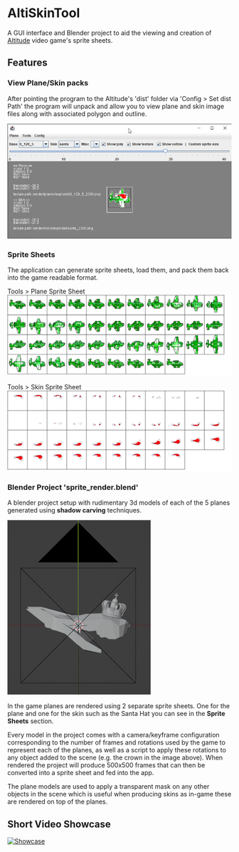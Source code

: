 # AltiSkinTool

A GUI interface and Blender project to aid the viewing and creation of [Altitude](https://store.steampowered.com/app/41300/Altitude/) video game's sprite sheets.

## Features

### View Plane/Skin packs

After pointing the program to the Altitude's 'dist' folder via 'Config > Set dist Path' the program will unpack and allow you to view plane and skin image files along with associated polygon and outline.

!["AltiSkinTool Main View"](./docs/main_view.png)

### Sprite Sheets

The application can generate sprite sheets, load them, and pack them back into the game readable format.

Tools > Plane Sprite Sheet
!["Whale Sprite Sheet"](./docs/whale_0_128_5.png)

Tools > Skin Sprite Sheet
!["Whale Santa Skin Sprite Sheet"](./docs/whale_santa.png)

### Blender Project 'sprite_render.blend'

A blender project setup with rudimentary 3d models of each of the 5 planes generated using **shadow carving** techniques.

!["Randa Blender Model"](./docs/blender_model.png)

In the game planes are rendered using 2 separate sprite sheets. One for the plane and one for the skin such as the Santa Hat you can see in the **Sprite Sheets** section.

Every model in the project comes with a camera/keyframe configuration corresponding to the number of frames and rotations used by the game to represent each of the planes, as well as a script to apply these rotations to any object added to the scene (e.g. the crown in the image above). When rendered the project will produce 500x500 frames that can then be converted into a sprite sheet and fed into the app.

The plane models are used to apply a transparent mask on any other objects in the scene which is useful when producing skins as in-game these are rendered on top of the planes.

## Short Video Showcase
[![Showcase](https://i9.ytimg.com/vi/gs9VuJ4Gyck/mq2.jpg?sqp=CIizwpEG&rs=AOn4CLDiQo70e1yr5S8TuqrVspJCBgI3YQ)](https://youtu.be/gs9VuJ4Gyck "Showcase")
